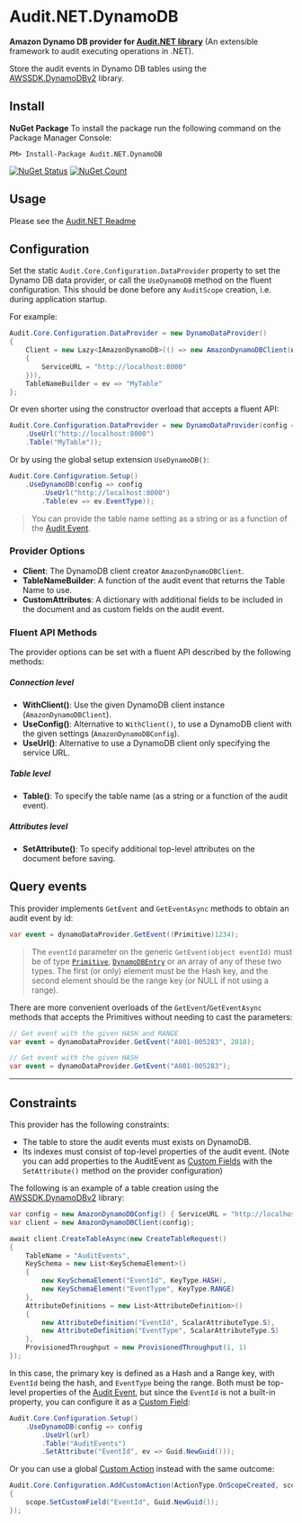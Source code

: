 # Audit.NET.DynamoDB
**Amazon Dynamo DB provider for [Audit.NET library](https://github.com/thepirat000/Audit.NET)** (An extensible framework to audit executing operations in .NET).

Store the audit events in Dynamo DB tables using the [AWSSDK.DynamoDBv2](https://www.nuget.org/packages/AWSSDK.DynamoDBv2/) library.

## Install

**NuGet Package** 
To install the package run the following command on the Package Manager Console:

```
PM> Install-Package Audit.NET.DynamoDB
```

[![NuGet Status](https://img.shields.io/nuget/v/Audit.NET.DynamoDB.svg?style=flat)](https://www.nuget.org/packages/Audit.NET.DynamoDB/)
[![NuGet Count](https://img.shields.io/nuget/dt/Audit.NET.DynamoDB.svg)](https://www.nuget.org/packages/Audit.NET.DynamoDB/)

## Usage
Please see the [Audit.NET Readme](https://github.com/thepirat000/Audit.NET#usage)

## Configuration
Set the static `Audit.Core.Configuration.DataProvider` property to set the Dynamo DB data provider, or call the `UseDynamoDB` 
method on the fluent configuration. This should be done before any `AuditScope` creation, i.e. during application startup.


For example:
```c#
Audit.Core.Configuration.DataProvider = new DynamoDataProvider()
{
    Client = new Lazy<IAmazonDynamoDB>(() => new AmazonDynamoDBClient(new AmazonDynamoDBConfig() 
    { 
        ServiceURL = "http://localhost:8000" 
    })),
    TableNameBuilder = ev => "MyTable"
};
```

Or even shorter using the constructor overload that accepts a fluent API:

```c#
Audit.Core.Configuration.DataProvider = new DynamoDataProvider(config => config
    .UseUrl("http://localhost:8000")
    .Table("MyTable"));
```


Or by using the global setup extension `UseDynamoDB()`:
```c#
Audit.Core.Configuration.Setup()
    .UseDynamoDB(config => config
        .UseUrl("http://localhost:8000")
        .Table(ev => ev.EventType));
```

> You can provide the table name setting as a string or as a function of the [Audit Event](https://github.com/thepirat000/Audit.NET#usage).


### Provider Options

- **Client**: The DynamoDB client creator `AmazonDynamoDBClient`. 
- **TableNameBuilder**: A function of the audit event that returns the Table Name to use.
- **CustomAttributes**: A dictionary with additional fields to be included in the document and as custom fields on the audit event.

### Fluent API Methods

The provider options can be set with a fluent API described by the following methods:

##### Connection level
- **WithClient()**: Use the given DynamoDB client instance (`AmazonDynamoDBClient`).
- **UseConfig()**: Alternative to `WithClient()`, to use a DynamoDB client with the given settings (`AmazonDynamoDBConfig`).
- **UseUrl()**: Alternative to use a DynamoDB client only specifying the service URL.

##### Table level
- **Table()**: To specify the table name (as a string or a function of the audit event).

##### Attributes level
- **SetAttribute()**: To specify additional top-level attributes on the document before saving.

## Query events

This provider implements `GetEvent` and `GetEventAsync` methods to obtain an audit event by id:

```c#
var event = dynamoDataProvider.GetEvent((Primitive)1234);
```

> The `eventId` parameter on the generic `GetEvent(object eventId)` must be of type [`Primitive`](https://docs.aws.amazon.com/sdkfornet/v3/apidocs/items/DynamoDBv2/TPrimitive.html), 
> [`DynamoDBEntry`](https://docs.aws.amazon.com/sdkfornet1/latest/apidocs/html/T_Amazon_DynamoDB_DocumentModel_DynamoDBEntry.htm) or an array of any of these two types. 
> The first (or only) element must be the Hash key, and the second element should be the range key (or NULL if not using a range).

There are more convenient overloads of the `GetEvent`/`GetEventAsync` methods that accepts the Primitives without needing to cast the parameters:

```c#
// Get event with the given HASH and RANGE
var event = dynamoDataProvider.GetEvent("A001-005283", 2018);
```

```c#
// Get event with the given HASH
var event = dynamoDataProvider.GetEvent("A001-005283");
```

--------

## Constraints

This provider has the following constraints:

- The table to store the audit events must exists on DynamoDB. 
- Its indexes must consist of top-level properties of the audit event. 
(Note you can add properties to the AuditEvent as [Custom Fields](https://github.com/thepirat000/Audit.NET#custom-fields-and-comments) with the `SetAttribute()` method on the provider configuration)

The following is an example of a table creation using the [AWSSDK.DynamoDBv2](https://www.nuget.org/packages/AWSSDK.DynamoDBv2/) library:


```c#
var config = new AmazonDynamoDBConfig() { ServiceURL = "http://localhost:8000" };
var client = new AmazonDynamoDBClient(config);

await client.CreateTableAsync(new CreateTableRequest()
{
    TableName = "AuditEvents",
    KeySchema = new List<KeySchemaElement>()
    {
        new KeySchemaElement("EventId", KeyType.HASH),
        new KeySchemaElement("EventType", KeyType.RANGE)
    },
    AttributeDefinitions = new List<AttributeDefinition>()
    {
        new AttributeDefinition("EventId", ScalarAttributeType.S),
        new AttributeDefinition("EventType", ScalarAttributeType.S)
    },
    ProvisionedThroughput = new ProvisionedThroughput(1, 1)
});
```

In this case, the primary key is defined as a Hash and a Range key, with `EventId` being the hash, and `EventType` being the range. 
Both must be top-level properties of the [Audit Event](https://github.com/thepirat000/Audit.NET#usage), 
but since the `EventId` is not a built-in property, you can configure it as a [Custom Field](https://github.com/thepirat000/Audit.NET#custom-fields-and-comments):

```c#
Audit.Core.Configuration.Setup()
    .UseDynamoDB(config => config
        .UseUrl(url)
        .Table("AuditEvents")
        .SetAttribute("EventId", ev => Guid.NewGuid()));
```

Or you can use a global [Custom Action](https://github.com/thepirat000/Audit.NET#custom-actions) instead with the same outcome:

```c#
Audit.Core.Configuration.AddCustomAction(ActionType.OnScopeCreated, scope =>
{
    scope.SetCustomField("EventId", Guid.NewGuid());
});
```




